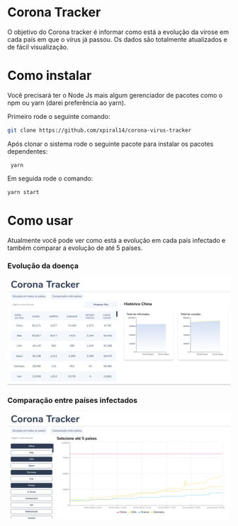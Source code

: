 # Corona Tracker
O objetivo do Corona tracker é informar como está a evolução da virose em cada país em que o vírus já passou. Os dados são totalmente atualizados e de fácil visualização.

# Como instalar

Você precisará ter o Node Js mais algum gerenciador de pacotes como o npm ou yarn (darei preferência ao yarn).

Primeiro rode o seguinte comando:

```zsh
git clone https://github.com/xpiral14/corona-virus-tracker
```

Após clonar o sistema rode o seguinte pacote para instalar os pacotes dependentes:
```
 yarn
```
Em seguida rode o comando:
```zsh
yarn start
```

# Como usar
Atualmente você pode ver como está a evolução em cada país infectado e também comparar a evolução de até 5 países.
### Evolução da doença
![Evolução da doença](/public/corona-virus-tracker-todos-paises.png)

### Comparação entre países infectados
![Comparação entre países infectados](/public/corona-virus-tracker-comparacao.png)



